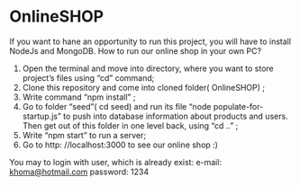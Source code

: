 # OnlineSHOP
If you want to hane an opportunity to run this project, you will have to install NodeJs and MongoDB. 
How to run our online shop in your own PC? 
 1. Open the terminal and move into directory, where you want to store project’s files using “cd” command;
 2. Clone this repository and come into cloned folder( OnlineSHOP) ;
 3. Write command “npm install” ;
 4. Go to folder “seed”( cd seed) and run its file “node populate-for-startup.js” to push  into database information about products and users. Then get out of this folder in one level back, using “cd ..” ;
 5. Write “npm start” to run a server;
 6. Go to http: //localhost:3000 to see our online shop :)
 
 You may to login with user, which is already exist:
 e-mail: khoma@hotmail.com
 password: 1234
